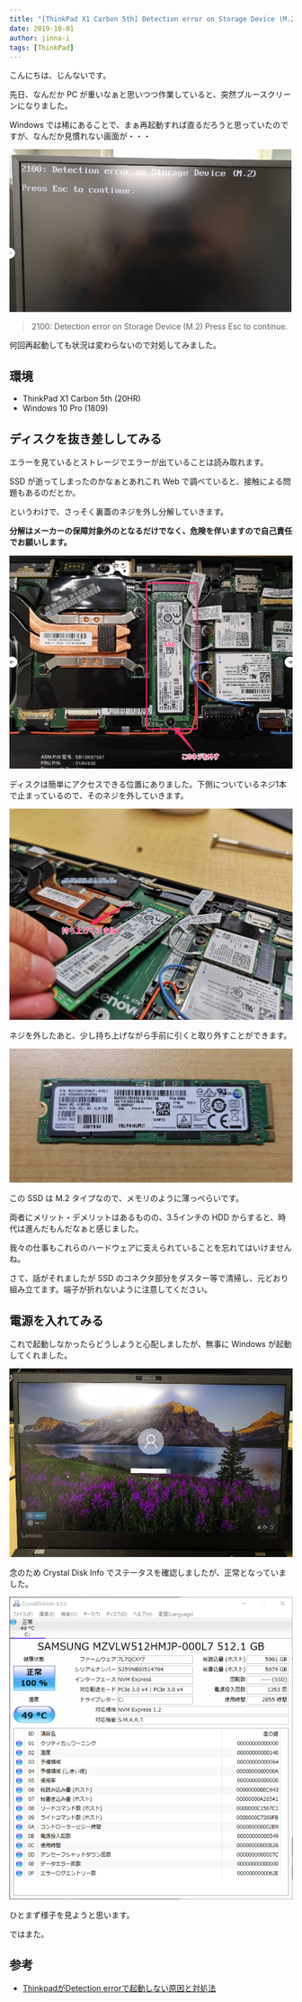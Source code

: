 ```yaml
---
title: "[ThinkPad X1 Carbon 5th] Detection error on Storage Device (M.2) エラーが出て OS が起動しない"
date: 2019-10-01
author: jinna-i
tags: [ThinkPad]
---
```


こんにちは、じんないです。

先日、なんだか PC が重いなぁと思いつつ作業していると、突然ブルースクリーンになりました。

Windows では稀にあることで、まぁ再起動すれば直るだろうと思っていたのですが、なんだか見慣れない画面が・・・

![](images/thinkpad-x1-carbon-5th-does-not-boot-with-os-error-due-to-detection-error-on-storage-device-1.jpg)

> 2100: Detection error on Storage Device (M.2)
> Press Esc to continue.

何回再起動しても状況は変わらないので対処してみました。

## 環境

- ThinkPad X1 Carbon 5th (20HR)
- Windows 10 Pro (1809)

## ディスクを抜き差ししてみる

エラーを見ているとストレージでエラーが出ていることは読み取れます。

SSD が逝ってしまったのかなぁとあれこれ Web で調べていると、接触による問題もあるのだとか。

というわけで、さっそく裏蓋のネジを外し分解していきます。

**分解はメーカーの保障対象外のとなるだけでなく、危険を伴いますので自己責任でお願いします。**

![](images/thinkpad-x1-carbon-5th-does-not-boot-with-os-error-due-to-detection-error-on-storage-device-2.png)

ディスクは簡単にアクセスできる位置にありました。下側についているネジ1本で止まっているので、そのネジを外していきます。

![](images/thinkpad-x1-carbon-5th-does-not-boot-with-os-error-due-to-detection-error-on-storage-device-3.png)

ネジを外したあと、少し持ち上げながら手前に引くと取り外すことができます。

![](images/thinkpad-x1-carbon-5th-does-not-boot-with-os-error-due-to-detection-error-on-storage-device-4.jpg)

この SSD は M.2 タイプなので、メモリのように薄っぺらいです。

両者にメリット・デメリットはあるものの、3.5インチの HDD からすると、時代は進んだもんだなぁと感じました。

我々の仕事もこれらのハードウェアに支えられていることを忘れてはいけませんね。

さて、話がそれましたが SSD のコネクタ部分をダスター等で清掃し、元どおり組み立てます。端子が折れないように注意してください。

## 電源を入れてみる

これで起動しなかったらどうしようと心配しましたが、無事に Windows が起動してくれました。

![](images/thinkpad-x1-carbon-5th-does-not-boot-with-os-error-due-to-detection-error-on-storage-device-5.png)

念のため Crystal Disk Info でステータスを確認しましたが、正常となっていました。

![](images/thinkpad-x1-carbon-5th-does-not-boot-with-os-error-due-to-detection-error-on-storage-device-6.png)

ひとまず様子を見ようと思います。

ではまた。

## 参考

- [ThinkpadがDetection errorで起動しない原因と対処法](https://noudoublog.com/thinkpad%E3%81%8Cdetection-error%E3%81%A7%E8%B5%B7%E5%8B%95%E3%81%97%E3%81%AA%E3%81%84%E5%8E%9F%E5%9B%A0%E3%81%A8%E5%AF%BE%E5%87%A6%E6%B3%95)
